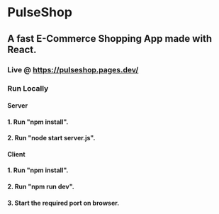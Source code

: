 # PulseShop

## A fast E-Commerce Shopping App made with React.

### Live @ https://pulseshop.pages.dev/

### Run Locally

#### Server

#### 1. Run "npm install".
#### 2. Run "node start server.js".

#### Client

#### 1. Run "npm install".
#### 2. Run "npm run dev".
#### 3. Start the required port on browser.
